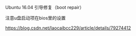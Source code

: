 Ubuntu 16.04 引导修复（boot repair）

注意u盘启动项在bios里的设置

https://blog.csdn.net/laocaibcc229/article/details/79274412
